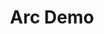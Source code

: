 ---
title: Arc Demo
slug: https://arc.tencent.com/en/ai-demos/imgRestor
excerpt: Real-ESRGAN aims at developing Practical Algorithms for General Image/Video Restoration.
tags: [ai, photos]
---